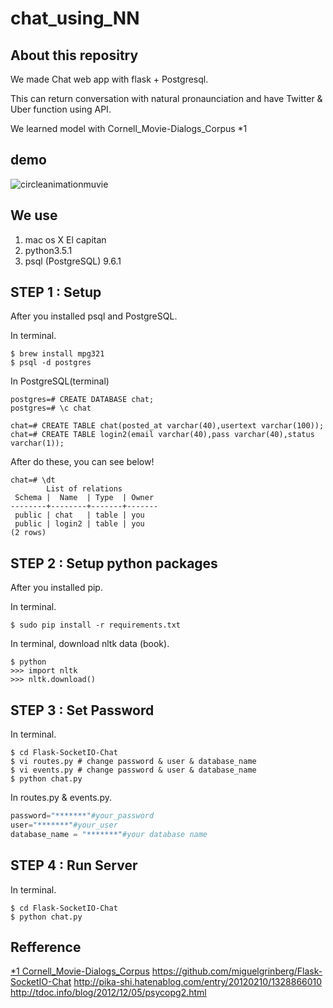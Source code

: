 # chat_using_NN

## About this repositry

We made Chat web app with flask + Postgresql.

This can return conversation with natural pronaunciation and have Twitter & Uber function using API.

We learned model with Cornell_Movie-Dialogs_Corpus *1

## demo


![circleanimationmuvie](gif)

## We use

1. mac os X El capitan
2. python3.5.1
3. psql (PostgreSQL) 9.6.1


## STEP 1 : Setup

After you installed psql and PostgreSQL.

In terminal.

```Terminal: in terminal
$ brew install mpg321
$ psql -d postgres
```

In PostgreSQL(terminal)
```
postgres=# CREATE DATABASE chat;
postgres=# \c chat

chat=# CREATE TABLE chat(posted_at varchar(40),usertext varchar(100));
chat=# CREATE TABLE login2(email varchar(40),pass varchar(40),status varchar(1));
```

After do these, you can see below!


```
chat=# \dt
        List of relations
 Schema |  Name  | Type  | Owner 
--------+--------+-------+-------
 public | chat   | table | you
 public | login2 | table | you
(2 rows)
```



## STEP 2 : Setup python packages

After you installed pip.

In terminal.
```command:command
$ sudo pip install -r requirements.txt
```

In terminal, download nltk data (book).
```command:command
$ python
>>> import nltk
>>> nltk.download()
```



## STEP 3 : Set Password

In terminal.

```Terminal: in terminal
$ cd Flask-SocketIO-Chat
$ vi routes.py # change password & user & database_name
$ vi events.py # change password & user & database_name
$ python chat.py
```

In routes.py & events.py.
```python:routes.py
password="*******"#your_password
user="*******"#your_user
database_name = "*******"#your database name
```



## STEP 4 : Run Server

In terminal.

```Terminal: in terminal
$ cd Flask-SocketIO-Chat
$ python chat.py
```


## Refference
[*1 Cornell_Movie-Dialogs_Corpus](https://www.cs.cornell.edu/~cristian/Cornell_Movie-Dialogs_Corpus.html)
https://github.com/miguelgrinberg/Flask-SocketIO-Chat
http://pika-shi.hatenablog.com/entry/20120210/1328866010
http://tdoc.info/blog/2012/12/05/psycopg2.html
